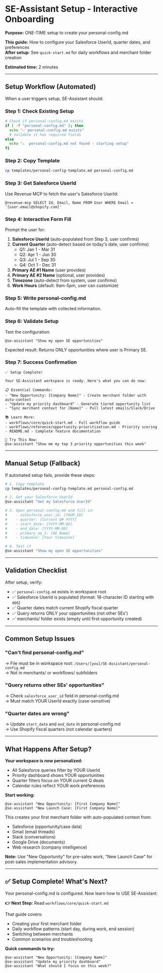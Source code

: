 # SE-Assistant Setup - Interactive Onboarding

**Purpose:** ONE-TIME setup to create your personal-config.md

**This guide:** How to configure your Salesforce UserId, quarter dates, and preferences  
**After setup:** See `quick-start.md` for daily workflows and merchant folder creation

**Estimated time:** 2 minutes

---

## Setup Workflow (Automated)

When a user triggers setup, SE-Assistant should:

### Step 1: Check Existing Setup
```bash
# Check if personal-config.md exists
if [ -f "personal-config.md" ]; then
  echo "✅ personal-config.md exists"
  # Validate it has required fields
else
  echo "⚠️  personal-config.md not found - starting setup"
fi
```

### Step 2: Copy Template
```bash
cp templates/personal-config-template.md personal-config.md
```

### Step 3: Get Salesforce UserId
Use Revenue MCP to fetch the user's Salesforce UserId:
```
@revenue-mcp SELECT Id, Email, Name FROM User WHERE Email = '[user.email@shopify.com]'
```

### Step 4: Interactive Form Fill
Prompt the user for:
1. **Salesforce UserId** (auto-populated from Step 3, user confirms)
2. **Current Quarter** (auto-detect based on today's date, user confirms)
   - Q1: Jan 1 - Mar 31
   - Q2: Apr 1 - Jun 30
   - Q3: Jul 1 - Sep 30
   - Q4: Oct 1 - Dec 31
3. **Primary AE #1 Name** (user provides)
4. **Primary AE #2 Name** (optional, user provides)
5. **Timezone** (auto-detect from system, user confirms)
6. **Work Hours** (default: 9am-5pm, user can customize)

### Step 5: Write personal-config.md
Auto-fill the template with collected information.

### Step 6: Validate Setup
Test the configuration:
```
@se-assistant "Show my open SE opportunities"
```

Expected result: Returns ONLY opportunities where user is Primary SE.

### Step 7: Success Confirmation
```
✅ Setup Complete!

Your SE-Assistant workspace is ready. Here's what you can do now:

📋 Essential Commands:
- "New Opportunity: [Company Name]" - Create merchant folder with auto-context
- "Update my priority dashboard" - Generate tiered opportunity list
- "Sync merchant context for [Name]" - Pull latest emails/Slack/Drive

📚 Learn More:
- workflows/core/quick-start.md - Full workflow guide
- workflows/reference/opportunity-prioritization.md - Priority scoring
- README.md - Complete feature documentation

🎯 Try This Now:
@se-assistant "Show me my top 3 priority opportunities this week"
```

---

## Manual Setup (Fallback)

If automated setup fails, provide these steps:

```bash
# 1. Copy template
cp templates/personal-config-template.md personal-config.md

# 2. Get your Salesforce UserId
@se-assistant "Get my Salesforce UserId"

# 3. Open personal-config.md and fill in:
#    - salesforce_user_id: [YOUR_ID]
#    - quarter: [Current Q# YYYY]
#    - start_date: [YYYY-MM-DD]
#    - end_date: [YYYY-MM-DD]
#    - primary_ae_1: [AE Name]
#    - timezone: [Your timezone]

# 4. Test it
@se-assistant "Show my open SE opportunities"
```

---

## Validation Checklist

After setup, verify:
- ✅ `personal-config.md` exists in workspace root
- ✅ Salesforce UserId is populated (format: 18-character ID starting with `005`)
- ✅ Quarter dates match current Shopify fiscal quarter
- ✅ Query returns ONLY your opportunities (not other SEs')
- ✅ merchants/ folder exists (empty until first opportunity created)

---

## Common Setup Issues

### "Can't find personal-config.md"
→ File must be in workspace root: `/Users/[you]/SE-Assistant/personal-config.md`  
→ Not in merchants/ or workflows/ subfolders

### "Query returns other SEs' opportunities"
→ Check `salesforce_user_id` field in personal-config.md  
→ Must match YOUR UserId exactly (case-sensitive)

### "Quarter dates are wrong"
→ Update `start_date` and `end_date` in personal-config.md  
→ Use Shopify fiscal quarters (not calendar quarters)

---

## What Happens After Setup?

**Your workspace is now personalized:**
- All Salesforce queries filter by YOUR UserId
- Priority dashboard shows YOUR opportunities
- Quarter filters focus on YOUR current Q deals
- Calendar rules reflect YOUR work preferences

**Start working:**
```
@se-assistant "New Opportunity: [First Company Name]"
@se-assistant "New Launch Case: [First Company Name]"
```

This creates your first merchant folder with auto-populated context from:
- Salesforce (opportunity/case data)
- Gmail (email threads)
- Slack (conversations)
- Google Drive (documents)
- Web research (company intelligence)

**Note:** Use "New Opportunity" for pre-sales work, "New Launch Case" for post-sales implementation advisory.

---

## ✅ Setup Complete! What's Next?

Your personal-config.md is configured. Now learn how to USE SE-Assistant:

**👉 Next Step:** Read `workflows/core/quick-start.md`

That guide covers:
- Creating your first merchant folder
- Daily workflow patterns (start day, during work, end session)
- Switching between merchants
- Common scenarios and troubleshooting

**Quick commands to try:**
```
@se-assistant "New Opportunity: [Company Name]"
@se-assistant "Update my priority dashboard"  
@se-assistant "What should I focus on this week?"
```

